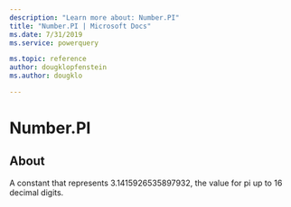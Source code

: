 ```yaml
---
description: "Learn more about: Number.PI"
title: "Number.PI | Microsoft Docs"
ms.date: 7/31/2019
ms.service: powerquery

ms.topic: reference
author: dougklopfenstein
ms.author: dougklo

---
```

# Number.PI

  
## About  
A constant that represents 3.1415926535897932, the value for pi up to 16 decimal digits.  
